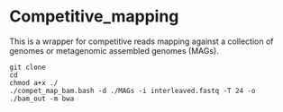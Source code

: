 # Competitive_mapping

This is a wrapper for competitive reads mapping against a collection of genomes or metagenomic assembled genomes (MAGs).


```
git clone 
cd
chmod a+x ./
./compet_map_bam.bash -d ./MAGs -i interleaved.fastq -T 24 -o ./bam_out -m bwa
```

